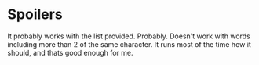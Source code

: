 
# Spoilers
It probably works with the list provided. Probably. Doesn't work with words including more than 2 of the same character.
It runs most of the time how it should, and thats good enough for me.
